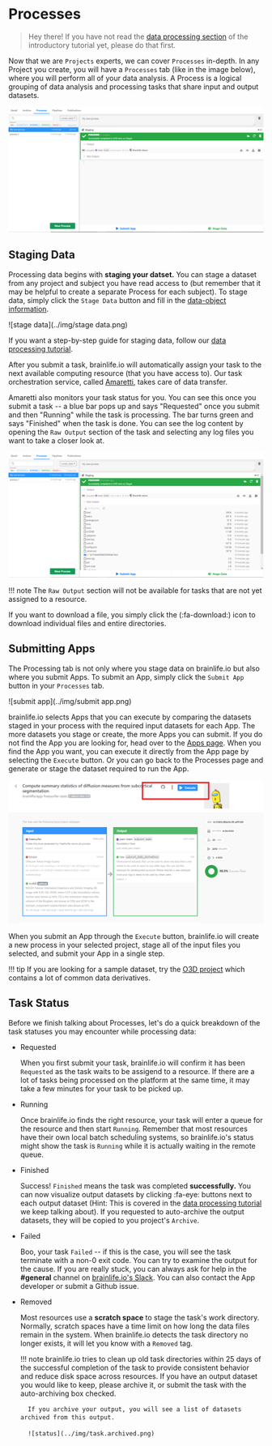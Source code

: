 # Processes

> Hey there! If you have not read the [data processing section](/docs/user/tutorial/#data-processing) of the introductory tutorial yet, please do that first.

Now that we are `Projects` experts, we can cover `Processes` in-depth. In any Project you create, you will have a `Processes` tab (like in the image below), where you will perform all of your data analysis. A Process is a logical grouping of data analysis and processing tasks that share input and output datasets.

![new processes](../img/new.processes.png)

## Staging Data 

Processing data begins with **staging your datset.** You can stage a dataset from any project and subject you have read access to (but remember that it may be helpful to create a separate Process for each subject). To stage data, simply click the `Stage Data` button and fill in the [data-object information](https://test.brainlife.io/docs/user/started/#brainlifeio-terms-to-know). 

![stage data](../img/stage data.png)

If you want a step-by-step guide for staging data, follow our [data processing tutorial](https://brainlife.io/docs/user/started/#data-processing).

After you submit a task, brainlife.io will automatically assign your task to the next available computing resource (that you have access to). Our task orchestration service, called [Amaretti](https://github.com/brainlife/amaretti), takes care of data transfer. 

Amaretti also monitors your task status for you. You can see this once you submit a task -- a blue bar pops up and says "Requested" once you submit and then "Running" while the task is processing. The bar turns green and says "Finished" when the task is done. You can see the log content by opening the `Raw Output` section of the task and selecting any log files you want to take a closer look at.

![rawoutput](../img/raw.output.png)

!!! note
    The `Raw Output` section will not be available for tasks that are not yet assigned to a resource.

If you want to download a file, you simply click the (:fa-download:) icon to download individual files and entire directories.

## Submitting Apps

The Processing tab is not only where you stage data on brainlife.io but also where you submit Apps. To submit an App, simply click the `Submit App` button in your `Processes` tab. 

![submit app](../img/submit app.png)

brainlife.io selects Apps that you can execute by comparing the datasets staged in your process with the required input datasets for each App. The more datasets you stage or create, the more Apps you can submit. If you do not find the App you are looking for, head over to the [Apps page](https://brainlife.io/apps). When you find the App you want, you can execute it directly from the App page by selecting the `Execute` button. Or you can go back to the Processes page and generate or stage the dataset required to run the App.

![app.execute](../img/app.execute.png)

When you submit an App through the `Execute` button, brainlife.io will create a new process in your selected project, stage all of the input files you selected, and submit your App in a single step.

!!! tip
    If you are looking for a sample dataset, try the [O3D project](https://doi.org/10.25663/bl.p.3) which contains a lot of common data derivatives.
    
## Task Status

Before we finish talking about Processes, let's do a quick breakdown of the task statuses you may encounter while processing data:

* Requested

    When you first submit your task, brainlife.io will confirm it has been `Requested` as the task waits to be assigend to a resource. If there are a lot of tasks being processed on the platform at the same time, it may take a few minutes for your task to be picked up.

* Running

    Once brainlife.io finds the right resource, your task will enter a queue for the resource and then start `Running`. Remember that most resources have their own local batch scheduling systems, so brainlife.io's status might show the task is `Running` while it is actually waiting in the remote queue.

* Finished

    Success! `Finished` means the task was completed **successfully.** You can now visualize output datasets by clicking :fa-eye: buttons next to each output dataset (Hint: This is covered in the [data processing tutorial](https://brainlife.io/docs/user/started/#data-processing) we keep talking about). If you requested to auto-archive the output datasets, they will be copied to you project's `Archive`.

* Failed

    Boo, your task `Failed` -- if this is the case, you will see the task terminate with a non-0 exit code. You can try to examine the output for the cause. If you are really stuck, you can always ask for help in the **#general** channel on [brainlife.io's Slack](https://test.brainlife.io/docs/contact/). You can also contact the App developer or submit a Github issue.

* Removed

    Most resources use a **scratch space** to stage the task's work directory. Normally, scratch spaces have a time limit on how long the data files remain in the system. When brainlife.io detects the task directory no longer exists, it will let you know with a `Removed` tag.

    !!! note
        brainlife.io tries to clean up old task directories within 25 days of the successful completion of the task to provide consistent behavior and reduce disk space across resources. If you have an output dataset you would like to keep, please archive it, or submit the task with the auto-archiving box checked.

        If you archive your output, you will see a list of datasets archived from this output.

        ![status](../img/task.archived.png)
